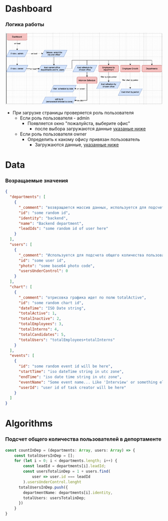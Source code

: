 # Dashboard
### Логика работы
![img.png](image2.png)

- При загрузке страницы проверяется роль пользователя
  - Если роль пользователя - admin
    - Появляется окно "пожалуйста, выберите офис"
      - после выбора загружаются данные [указаные ниже](data)
  - Если роль пользователя owner
    - Определить к какому офису привязан пользователь
      - Загружаются данные, [указанные ниже](data)

# Data
### Возращаемые значения

```json
{
  "departments": [
    {
      "_comment": "возвращается массив данных, используется для подсчета количества сотрудников отдела.",
      "id": "some random id",
      "identity": "backend",
      "name": "Backend department",
      "leadIds": "some random id of user here"
    }
  ],
  "users": [
    {
      "_comment": "Используется для подсчета общего количества пользователей в департамента (искать данное поле нужно у пользователя, id которого указан в department.leadId",
      "id": "some user id",
      "photo": "some base64 photo code",
      "usersUnderControl": 0
    }
  ],
  "chart": [
    {
      "_comment": "отрисовка графика идет по полю totalActive",
      "id": "some random chart id",
      "dateTime": "ISO Date string",
      "totalActive": 1,
      "totalInactive": 2,
      "totalEmployees": 3,
      "totalInterns": 4,
      "totalCandidates": 5,
      "totalUsers": "totalEmployees+totalInterns"
    }
  ],
  "events": [
    {
      "id": "some random event id will be here",
      "startTime": "iso dateTime string in utc zone",
      "endTime": "iso date time string in utc zone",
      "eventName": "Some event name... Like 'Interview' or something else",
      "userId": "user id of task creator will be here"
    }
  ]
}
```

# Algorithms

### Подсчет общего количества пользователей в депортаменте
```typescript
const countInDep = (departments: Array, users: Array) => {
    const totalUsersInDep = [];
    for (let i = 0; i < departments.length; i++) {
        const leadId = departments[i].leadId;
        const usersTotalinDep = 1 + users.find(
            user => user.id === leadId
        ).usersUnderControl.lenght
      totalUsersInDep.push({
        departmentName: departments[i].identity,
        totalUsers: usersTotalinDep;
      })
    }
}
```

###
